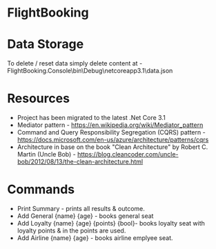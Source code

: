 # FlightBooking 

# Data Storage
To delete / reset data simply delete content at - FlightBooking.Console\bin\Debug\netcoreapp3.1\data.json

# Resources
* Project has been migrated to the latest .Net Core 3.1
* Mediator pattern - https://en.wikipedia.org/wiki/Mediator_pattern
* Command and Query Responsibility Segregation (CQRS) pattern - https://docs.microsoft.com/en-us/azure/architecture/patterns/cqrs
* Architecture in base on the book "Clean Architecture" by Robert C. Martin (Uncle Bob) - https://blog.cleancoder.com/uncle-bob/2012/08/13/the-clean-architecture.html

# Commands 
* Print Summary - prints all results & outcome.
* Add General {name} {age} - books general seat 
* Add Loyalty {name} {age} {points} {bool}- books loyalty seat with loyalty points & in the points are used.
* Add Airline {name} {age} - books airline emplyee seat.
